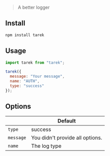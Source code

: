 > A better logger

## Install

```js
npm install tarek
```

## Usage

```js
import tarek from "tarek";

tarek({
  message: "Your message",
  name: "AUTH",
  type: "success"
});
```

## Options

|           | Default                         |
| --------- | ------------------------------- |
| `type`    | success                         |
| `message` | You didn't provide all options. |
| `name`    | The log type                    |
